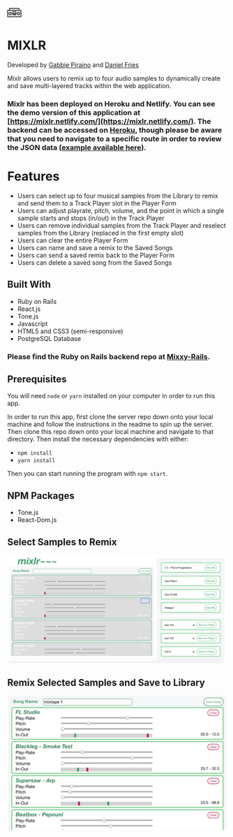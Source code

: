 ![icon](https://raw.githubusercontent.com/dwfig/mixxy_react/master/public/favicon.ico)
# MIXLR

Developed by [Gabbie Piraino](https://github.com/pirainogi) and [Daniel Fries](https://github.com/dwfig)

Mixlr allows users to remix up to four audio samples to dynamically create and save multi-layered tracks within the web application.

### Mixlr has been deployed on Heroku and Netlify. You can see the demo version of this application at [https://mixlr.netlify.com/](https://mixlr.netlify.com/). The backend can be accessed on [Heroku](https://mixlr.herokuapp.com), though please be aware that you need to navigate to a specific route in order to review the JSON data ([example available here](https://mixlr.herokuapp.com/api/v1/songs)).

# Features

* Users can select up to four musical samples from the Library to remix and send them to a Track Player slot in the Player Form
* Users can adjust playrate, pitch, volume, and the point in which a single  sample starts and stops (in/out) in the Track Player
* Users can remove individual samples from the Track Player and reselect samples from the Library (replaced in the first empty slot)
* Users can clear the entire Player Form
* Users can name and save a remix to the Saved Songs
* Users can send a saved remix back to the Player Form
* Users can delete a saved song from the Saved Songs

## Built With

* Ruby on Rails
* React.js
* Tone.js
* Javascript
* HTML5 and CSS3 (semi-responsive)
* PostgreSQL Database

### Please find the Ruby on Rails backend repo at [Mixxy-Rails](https://github.com/pirainogi/mixxy_rails).

## Prerequisites

You will need `node` or `yarn` installed on your computer in order to run this app.

In order to run this app, first clone the server repo down onto your local machine and follow the instructions in the readme to spin up the server. Then clone this repo down onto your local machine and navigate to that directory. Then install the necessary dependencies with either:
* `npm install`
* `yarn install`

Then you can start running the program with `npm start`.

## NPM Packages
* Tone.js
* React-Dom.js

## Select Samples to Remix
![Mixlr](https://raw.githubusercontent.com/dwfig/mixxy_react/master/public/mixlr-unselected.png)

## Remix Selected Samples and Save to Library
![Mixlr Remix](https://raw.githubusercontent.com/dwfig/mixxy_react/master/public/mixlr-selected.png)
